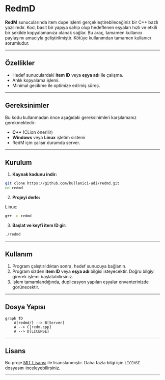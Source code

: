 
# RedmD

**RedM** sunucularında item dupe işlemi gerçekleştirebileceğiniz bir C++ bazlı yazılımdır. Kod, basit bir yapıya sahip olup hedeflenen eşyaları hızlı ve etkili bir şekilde kopyalamanıza olanak sağlar. Bu araç, tamamen kullanıcı paylaşımı amacıyla geliştirilmiştir. Kötüye kullanımdan tamamen kullanıcı sorumludur.

---

## Özellikler

- Hedef sunuculardaki **item ID** veya **eşya adı** ile çalışma.
- Anlık kopyalama işlemi.
- Minimal gecikme ile optimize edilmiş süreç.

---

## Gereksinimler

Bu kodu kullanmadan önce aşağıdaki gereksinimleri karşılamanız gerekmektedir:

- **C++** (CLion önerilir)
- **Windows** veya **Linux** işletim sistemi
- RedM için çalışır durumda server.

---

## Kurulum

1. **Kaynak kodunu indir:**

```bash
git clone https://github.com/kullanici-adi/redmd.git
cd redmd
```

2. **Projeyi derle:**

Linux:
```bash
g++ -o redmd
```

3. **Başlat ve keyfi item ID gir:**

```bash
./redmd
```

---

## Kullanım

1. Program çalıştırıldıktan sonra, hedef sunucuya bağlanın.
2. Program sizden **item ID** veya **eşya adı** bilgisi isteyecektir. Doğru bilgiyi girerek işlemi başlatabilirsiniz.
3. İşlem tamamlandığında, duplicasyon yapılan eşyalar envanterinizde görünecektir.

---

## Dosya Yapısı

```mermaid
graph TD
    A[redmd/] --> B[Server]
    A --> C[redm.cpp]
    A --> D[LICENSE]
```
---

## Lisans

Bu proje [MIT Lisansı](LICENSE) ile lisanslanmıştır. Daha fazla bilgi için `LICENSE` dosyasını inceleyebilirsiniz.

---
